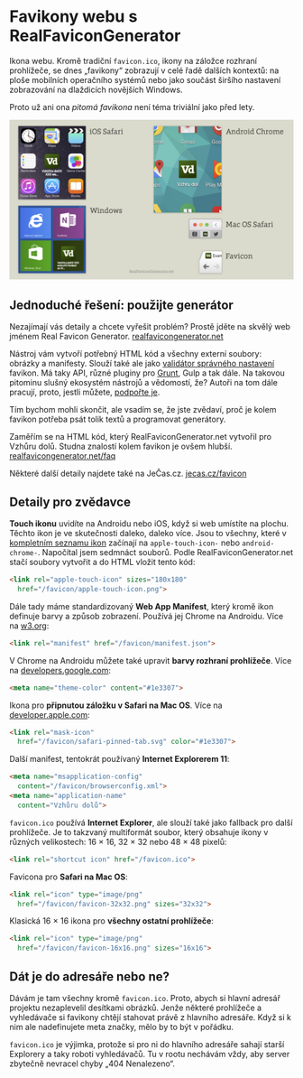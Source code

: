 # Favikony webu s RealFaviconGenerator

Ikona webu. Kromě tradiční `favicon.ico`, ikony na záložce rozhraní prohlížeče, se dnes „favikony“ zobrazují v celé řadě dalších kontextů: na ploše mobilních operačního systémů nebo jako součást širšího nastavení zobrazování na dlaždicích novějších Windows. 

Proto už ani ona *pitomá favikona* není téma triviální jako před lety. 

![Favicony](dist/images/original/favicon.jpg)

## Jednoduché řešení: použijte generátor

Nezajímají vás detaily a chcete vyřešit problém? Prostě jděte na skvělý web jménem Real Favicon Generator. [realfavicongenerator.net](http://realfavicongenerator.net/)

Nástroj vám vytvoří potřebný HTML kód a všechny externí soubory: obrázky a manifesty. Slouží také ale jako [validátor správného nastavení](http://realfavicongenerator.net/favicon_checker) favikon. Má taky API, různé pluginy pro [Grunt](grunt.md), Gulp a tak dále. Na takovou pitominu slušný ekosystém nástrojů a vědomostí, že? Autoři na tom dále pracují, proto, jestli můžete, [podpořte je](http://realfavicongenerator.net/donate). 

Tím bychom mohli skončit, ale vsadím se, že jste zvědaví, proč je kolem favikon potřeba psát tolik textů a programovat generátory.

Zaměřím se na HTML kód, který RealFaviconGenerator.net vytvořil pro Vzhůru dolů. Studna znalostí kolem favikon je ovšem hlubší. [realfavicongenerator.net/faq](https://realfavicongenerator.net/faq)

Některé další detaily najdete také na JeČas.cz. [jecas.cz/favicon](http://jecas.cz/favicon)

## Detaily pro zvědavce

**Touch ikonu** uvidíte na Androidu nebo iOS, když si web umístíte na plochu. Těchto ikon je ve skutečnosti daleko, daleko více. Jsou to všechny, které v [kompletním seznamu ikon](https://realfavicongenerator.net/faq) začínají na `apple-touch-icon-` nebo `android-chrome-`. Napočítal jsem sedmnáct souborů. Podle RealFaviconGenerator.net stačí soubory vytvořit a do HTML vložit tento kód:

```html
<link rel="apple-touch-icon" sizes="180x180" 
  href="/favicon/apple-touch-icon.png">
```

Dále tady máme standardizovaný **Web App Manifest**, který kromě ikon definuje  barvy a způsob zobrazení. Používá jej Chrome na Androidu. Více na [w3.org](http://www.w3.org/2008/webapps/manifest/):


```html
<link rel="manifest" href="/favicon/manifest.json">
```

V Chrome na Androidu můžete také upravit **barvy rozhraní prohlížeče**. Více na [developers.google.com](https://developers.google.com/web/fundamentals/design-and-ui/browser-customization/#meta_theme_color_for_chrome_and_opera):

```html
<meta name="theme-color" content="#1e3307">
```

Ikona pro **připnutou záložku v Safari na Mac OS**. Více na [developer.apple.com](https://developer.apple.com/library/content/documentation/AppleApplications/Reference/SafariWebContent/pinnedTabs/pinnedTabs.html):


```html
<link rel="mask-icon" 
  href="/favicon/safari-pinned-tab.svg" color="#1e3307">
```

Další manifest, tentokrát používaný **Internet Explorerem 11**:


```html
<meta name="msapplication-config" 
  content="/favicon/browserconfig.xml">
<meta name="application-name" 
  content="Vzhůru dolů">
```

`favicon.ico` používá **Internet Explorer**, ale slouží také jako fallback pro další prohlížeče. Je to takzvaný multiformát soubor, který obsahuje ikony v různých velikostech: 16 × 16, 32 × 32 nebo 48 × 48 pixelů:

```html
<link rel="shortcut icon" href="/favicon.ico">
```

Favicona pro **Safari na Mac OS**:


```html
<link rel="icon" type="image/png" 
  href="/favicon/favicon-32x32.png" sizes="32x32">
```

Klasická 16 × 16 ikona pro **všechny ostatní prohlížeče**:


```html
<link rel="icon" type="image/png" 
  href="/favicon/favicon-16x16.png" sizes="16x16">
```


## Dát je do adresáře nebo ne?

Dávám je tam všechny kromě `favicon.ico`. Proto, abych si hlavní adresář projektu nezaplevelil desítkami obrázků. Jenže některé prohlížeče a vyhledávače si favikony  chtějí stahovat právě z hlavního adresáře. Když si k nim ale nadefinujete meta značky, mělo by to být v pořádku. 

`favicon.ico` je výjimka, protože si pro ni do hlavního adresáře sahají starší Explorery a taky roboti vyhledávačů. Tu v rootu nechávám vždy, aby server zbytečně nevracel chyby „404 Nenalezeno“.
